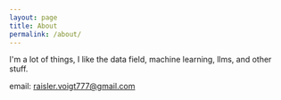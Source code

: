 ```yaml
---
layout: page
title: About
permalink: /about/
---
```


I'm a lot of things, I like the data field, machine learning, llms, and other stuff.

email: raisler.voigt777@gmail.com
